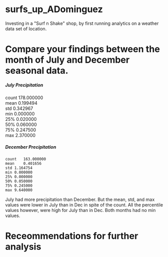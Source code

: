 # surfs_up_ADominguez
Investing in a "Surf n Shake" shop, by first running analytics on a weather data set of location.


# Compare your findings between the month of July and December seasonal data.
 
 ##### July Precipitation 
 
  count	178.000000	           
  mean	0.199494	             
  std	0.342967	               
  min	0.000000	              
  25%	0.020000	               
  50%	0.060000	               
  75%	0.247500             
  max	2.370000                

  ##### December Precipitation
    count	163.000000
    mean	0.401656
    std	1.164754
    min	0.000000
    25%	0.000000
    50%	0.050000
    75%	0.245000
    max	9.640000


July had more precipitation than December. But the mean, std, and max values were lower in July than in Dec in spite of the count.
All the percentile values however, were high for July than in Dec.
Both months had no min values.


# Receommendations for further analysis

